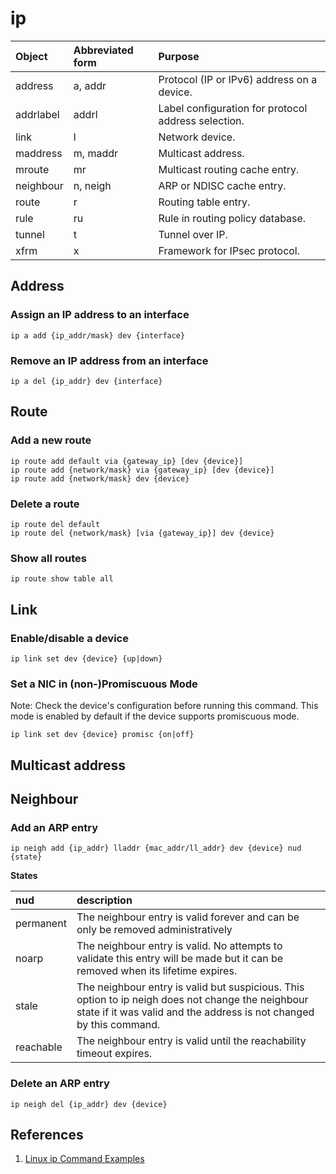 # ip

| Object | Abbreviated form | Purpose |
| :--- | :--- | :--- |
| address | a, addr | Protocol \(IP or IPv6\) address on a device. |
| addrlabel | addrl | Label configuration for protocol address selection. |
| link | l | Network device. |
| maddress | m, maddr | Multicast address. |
| mroute | mr | Multicast routing cache entry. |
| neighbour | n, neigh | ARP or NDISC cache entry. |
| route | r | Routing table entry. |
| rule | ru | Rule in routing policy database. |
| tunnel | t | Tunnel over IP. |
| xfrm | x | Framework for IPsec protocol. |

## Address

### Assign an IP address to an interface

```text
ip a add {ip_addr/mask} dev {interface}
```

### Remove an IP address from an interface

```text
ip a del {ip_addr} dev {interface}
```

## Route

### Add a new route

```text
ip route add default via {gateway_ip} [dev {device}]
ip route add {network/mask} via {gateway_ip} [dev {device}]
ip route add {network/mask} dev {device}
```

### Delete a route

```text
ip route del default
ip route del {network/mask} [via {gateway_ip}] dev {device}
```

### Show all routes

```text
ip route show table all
```

## Link

### Enable/disable a device

```text
ip link set dev {device} {up|down}
```

### Set a NIC in \(non-\)Promiscuous Mode

Note: Check the device's configuration before running this command. This mode is enabled by default if the device supports promiscuous mode.

```text
ip link set dev {device} promisc {on|off}
```

## Multicast address

## Neighbour

### Add an ARP entry

```text
ip neigh add {ip_addr} lladdr {mac_addr/ll_addr} dev {device} nud {state}
```

**States**

| nud | description |
| :--- | :--- |
| permanent | The neighbour entry is valid forever and can be only be removed administratively |
| noarp | The neighbour entry is valid. No attempts to validate this entry will be made but it can be removed when its lifetime expires. |
| stale | The neighbour entry is valid but suspicious. This option to ip neigh does not change the neighbour state if it was valid and the address is not changed by this command. |
| reachable | The neighbour entry is valid until the reachability timeout expires. |

### Delete an ARP entry

```text
ip neigh del {ip_addr} dev {device}
```

## References

1. [Linux ip Command Examples](https://www.cyberciti.biz/faq/linux-ip-command-examples-usage-syntax/)

